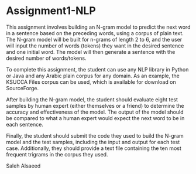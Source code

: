 # Assignment1-NLP

This assignment involves building an N-gram model to predict the next word in a sentence based on the preceding words, using a corpus of plain text. The N-gram model will be built for n-grams of length 2 to 6, and the user will input the number of words (tokens) they want in the desired sentence and one initial word. The model will then generate a sentence with the desired number of words/tokens.

To complete this assignment, the student can use any NLP library in Python or Java and any Arabic plain corpus for any domain. As an example, the KSUCCA Files corpus can be used, which is available for download on SourceForge.

After building the N-gram model, the student should evaluate eight test samples by human expert (either themselves or a friend) to determine the accuracy and effectiveness of the model. The output of the model should be compared to what a human expert would expect the next word to be in each sentence.

Finally, the student should submit the code they used to build the N-gram model and the test samples, including the input and output for each test case. Additionally, they should provide a text file containing the ten most frequent trigrams in the corpus they used.

Saleh Alsaeed
